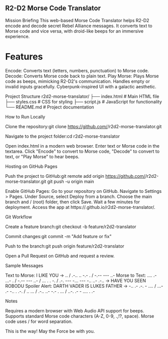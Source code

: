 ## R2-D2 Morse Code Translator
Mission Briefing
This web-based Morse Code Translator helps R2-D2 encode and decode secret Rebel Alliance messages. It converts text to Morse code and vice versa, with droid-like beeps for an immersive experience.
# Features

Encode: Converts text (letters, numbers, punctuation) to Morse code.
Decode: Converts Morse code back to plain text.
Play Morse: Plays Morse code as beeps, mimicking R2-D2's communication.
Handles empty or invalid inputs gracefully.
Cyberpunk-inspired UI with a galactic aesthetic.

Project Structure
r2d2-morse-translator/
├── index.html       # Main HTML file
├── styles.css       # CSS for styling
├── script.js        # JavaScript for functionality
└── README.md        # Project documentation

How to Run Locally

Clone the repository:git clone https://github.com/<your-username>/r2d2-morse-translator.git


Navigate to the project folder:cd r2d2-morse-translator


Open index.html in a modern web browser.
Enter text or Morse code in the textarea.
Click "Encode" to convert to Morse code, "Decode" to convert to text, or "Play Morse" to hear beeps.

Hosting on GitHub Pages

Push the project to GitHub:git remote add origin https://github.com/<your-username>/r2d2-morse-translator.git
git push -u origin main


Enable GitHub Pages:
Go to your repository on GitHub.
Navigate to Settings > Pages.
Under Source, select Deploy from a branch.
Choose the main branch and / (root) folder, then click Save.
Wait a few minutes for deployment. Access the app at https://<your-username>.github.io/r2d2-morse-translator/.



Git Workflow

Create a feature branch:git checkout -b feature/r2d2-translator


Commit changes:git commit -m "Add feature or fix"


Push to the branch:git push origin feature/r2d2-translator


Open a Pull Request on GitHub and request a review.

Sample Messages

Text to Morse: I LIKE YOU → .. / .-.. .. -.- . / -.-- --- ..-
Morse to Text: .... .- ...- . / -.-- --- ..- / ... . . -. / .-. --- -... --- -.. ..- .-.. → HAVE YOU SEEN ROBODU
Spoiler Alert: DARTH VADER IS LUKES FATHER → -.. .- .-. - .... / ...- .- -.. . .-. / .. ... / .-.. ..- -.- . ... / ..-. .- - .... . .-

Notes

Requires a modern browser with Web Audio API support for beeps.
Supports standard Morse code characters (A-Z, 0-9, .,!?, space).
Morse code uses / for word separation.

This is the way! May the Force be with you.
